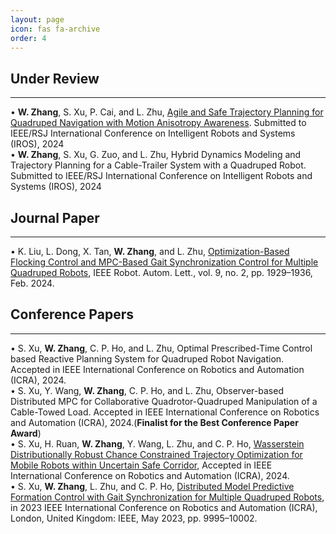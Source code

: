 ```yaml
---
layout: page
icon: fas fa-archive
order: 4
---
```


## Under Review
---
• **W. Zhang**, S. Xu, P. Cai, and L. Zhu, [Agile and Safe Trajectory Planning for Quadruped Navigation with Motion Anisotropy Awareness](https://arxiv.org/abs/2403.10101). Submitted to IEEE/RSJ International Conference on Intelligent Robots and Systems (IROS), 2024    
• **W. Zhang**, S. Xu, G. Zuo, and L. Zhu, Hybrid Dynamics Modeling and Trajectory Planning for a Cable-Trailer System with a Quadruped Robot. Submitted to IEEE/RSJ International Conference on Intelligent Robots and Systems (IROS), 2024  

## Journal Paper
---
• K. Liu, L. Dong, X. Tan, **W. Zhang**, and L. Zhu, [Optimization-Based Flocking Control and MPC-Based Gait Synchronization Control for Multiple Quadruped Robots](https://ieeexplore.ieee.org/document/10381783), IEEE Robot. Autom. Lett., vol. 9, no. 2, pp. 1929–1936, Feb. 2024.

## Conference Papers
---
• S. Xu, **W. Zhang**, C. P. Ho, and L. Zhu, Optimal Prescribed-Time Control based Reactive Planning System for Quadruped Robot Navigation. Accepted in IEEE International Conference on Robotics and Automation (ICRA), 2024.  
• S. Xu, Y. Wang, **W. Zhang**, C. P. Ho, and L. Zhu, Observer-based Distributed MPC for Collaborative Quadrotor-Quadruped Manipulation of a Cable-Towed Load. Accepted in IEEE International Conference on Robotics and Automation (ICRA), 2024.(**Finalist for the Best Conference Paper Award**)  
• S. Xu, H. Ruan, **W. Zhang**, Y. Wang, L. Zhu, and C. P. Ho, [Wasserstein Distributionally Robust Chance Constrained Trajectory Optimization for Mobile Robots within Uncertain Safe Corridor](https://arxiv.org/abs/2308.16381), Accepted in IEEE International Conference on Robotics and Automation (ICRA), 2024.  
• S. Xu, **W. Zhang**, L. Zhu, and C. P. Ho, [Distributed Model Predictive Formation Control with Gait Synchronization for Multiple Quadruped Robots](https://ieeexplore.ieee.org/abstract/document/10161260), in 2023 IEEE International Conference on Robotics and Automation (ICRA), London, United Kingdom: IEEE, May 2023, pp. 9995–10002.